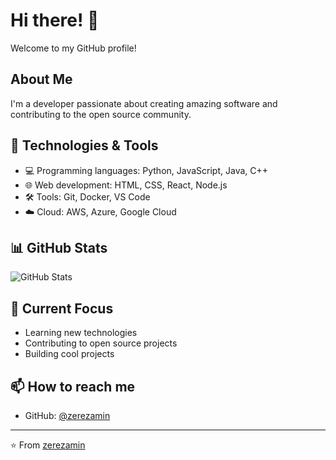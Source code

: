 # Hi there! 👋

Welcome to my GitHub profile!

## About Me

I'm a developer passionate about creating amazing software and contributing to the open source community.

## 🔧 Technologies & Tools

- 💻 Programming languages: Python, JavaScript, Java, C++
- 🌐 Web development: HTML, CSS, React, Node.js
- 🛠️ Tools: Git, Docker, VS Code
- ☁️ Cloud: AWS, Azure, Google Cloud

## 📊 GitHub Stats

![GitHub Stats](https://github-readme-stats.vercel.app/api?username=zerezamin&show_icons=true&theme=dark)

## 🌱 Current Focus

- Learning new technologies
- Contributing to open source projects
- Building cool projects

## 📫 How to reach me

- GitHub: [@zerezamin](https://github.com/zerezamin)

---

⭐️ From [zerezamin](https://github.com/zerezamin)